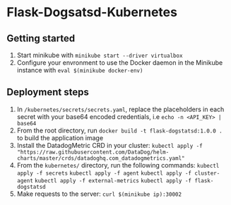 # Flask-Dogsatsd-Kubernetes

## Getting started

1. Start minikube with `minikube start --driver virtualbox`
2. Configure your envronment to use the Docker daemon in the Minikube instance with `eval $(minikube docker-env)`

## Deployment steps

1. In `/kubernetes/secrets/secrets.yaml`, replace the placeholders in each secret with your base64 encoded credentials, i.e `echo -n <API_KEY> | base64`
2. From the root directory, run `docker build -t flask-dogstatsd:1.0.0 .` to build the application image
3. Install the DatadogMetric CRD in your cluster:
`kubectl apply -f "https://raw.githubusercontent.com/DataDog/helm-charts/master/crds/datadoghq.com_datadogmetrics.yaml"`
4. From the `kubernetes/` directory, run the following commands:
 `kubectl apply -f secrets`
 `kubectl apply -f agent`
 `kubectl apply -f cluster-agent`
 `kubectl apply -f external-metrics`
 `kubectl apply -f flask-dogstatsd`
5. Make requests to the server: `curl $(minikube ip):30002`
